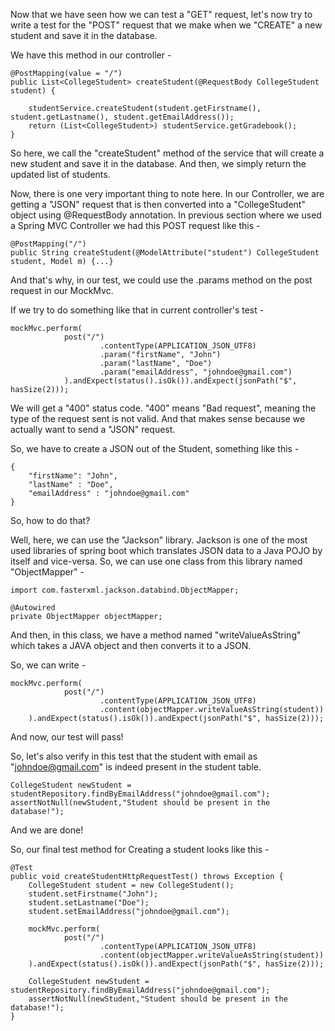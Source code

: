 Now that we have seen how we can test a "GET" request, let's now try to write a test for the "POST" request that we make when we "CREATE" a new student and save it in the database.

We have this method in our controller - 

    @PostMapping(value = "/")
    public List<CollegeStudent> createStudent(@RequestBody CollegeStudent student) {

        studentService.createStudent(student.getFirstname(), student.getLastname(), student.getEmailAddress());
        return (List<CollegeStudent>) studentService.getGradebook();
    }

So here, we call the "createStudent" method of the service that will create a new student and save it in the database. And then, we simply return the updated list of students.

Now, there is one very important thing to note here. In our Controller, we are getting a "JSON" request that is then converted into a "CollegeStudent" object using @RequestBody annotation. In previous section where we used a Spring MVC Controller we had this POST request like this  -

    @PostMapping("/")
	public String createStudent(@ModelAttribute("student") CollegeStudent student, Model m) {...}

And that's why, in our test, we could use the .params method on the post request in our MockMvc.

If we try to do something like that in current controller's test -

    mockMvc.perform(
                post("/")
                        .contentType(APPLICATION_JSON_UTF8)
                        .param("firstName", "John")
                        .param("lastName", "Doe")
                        .param("emailAddress", "johndoe@gmail.com")
                ).andExpect(status().isOk()).andExpect(jsonPath("$", hasSize(2)));

We will get a "400" status code. "400" means "Bad request", meaning the type of the request sent is not valid. And that makes sense because we actually want to send a "JSON" request. 

So, we have to create a JSON out of the Student, something like this - 

    {
        "firstName": "John",
        "lastName" : "Doe",
        "emailAddress" : "johndoe@gmail.com"
    }

So, how to do that?

Well, here, we can use the "Jackson" library. Jackson is one of the most used libraries of spring boot which translates JSON data to a Java POJO by itself and vice-versa. So, we can use one class from this library named "ObjectMapper" - 

    import com.fasterxml.jackson.databind.ObjectMapper;

    @Autowired
    private ObjectMapper objectMapper;

And then, in this class, we have a method named "writeValueAsString" which takes a JAVA object and then converts it to a JSON.

So, we can write - 

    mockMvc.perform(
                post("/")
                        .contentType(APPLICATION_JSON_UTF8)
                        .content(objectMapper.writeValueAsString(student))
        ).andExpect(status().isOk()).andExpect(jsonPath("$", hasSize(2)));

And now, our test will pass!

So, let's also verify in this test that the student with email as "johndoe@gmail.com" is indeed present in the student table.

    CollegeStudent newStudent = studentRepository.findByEmailAddress("johndoe@gmail.com");
    assertNotNull(newStudent,"Student should be present in the database!");

And we are done! 

So, our final test method for Creating a student looks like this - 

    @Test
    public void createStudentHttpRequestTest() throws Exception {
        CollegeStudent student = new CollegeStudent();
        student.setFirstname("John");
        student.setLastname("Doe");
        student.setEmailAddress("johndoe@gmail.com");

        mockMvc.perform(
                post("/")
                        .contentType(APPLICATION_JSON_UTF8)
                        .content(objectMapper.writeValueAsString(student))
        ).andExpect(status().isOk()).andExpect(jsonPath("$", hasSize(2)));

        CollegeStudent newStudent = studentRepository.findByEmailAddress("johndoe@gmail.com");
        assertNotNull(newStudent,"Student should be present in the database!");
    }